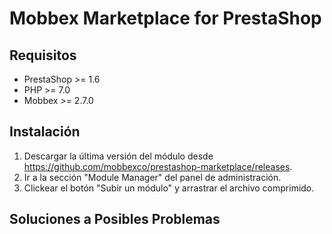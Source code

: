# Mobbex Marketplace for PrestaShop

## Requisitos
- PrestaShop >= 1.6
- PHP >= 7.0
- Mobbex >= 2.7.0

## Instalación
1. Descargar la última versión del módulo desde https://github.com/mobbexco/prestashop-marketplace/releases.
2. Ir a la sección "Module Manager" del panel de administración.
3. Clickear el botón "Subir un módulo" y arrastrar el archivo comprimido.

## Soluciones a Posibles Problemas


